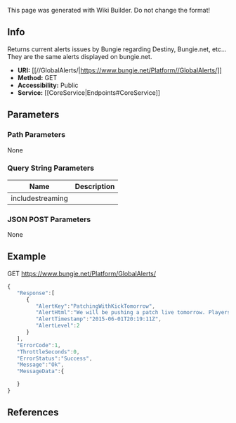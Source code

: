 <span class="wiki-builder">This page was generated with Wiki Builder. Do not change the format!</span>

## Info
Returns current alerts issues by Bungie regarding Destiny, Bungie.net, etc... They are the same alerts displayed on bungie.net.
* **URI:** [[//GlobalAlerts/|https://www.bungie.net/Platform//GlobalAlerts/]]
* **Method:** GET
* **Accessibility:** Public
* **Service:** [[CoreService|Endpoints#CoreService]]

## Parameters
### Path Parameters
None

### Query String Parameters
Name | Description
---- | -----------
includestreaming | 

### JSON POST Parameters
None

## Example
GET https://www.bungie.net/Platform/GlobalAlerts/

```javascript
{
   "Response":[
      {
         "AlertKey":"PatchingWithKickTomorrow",
         "AlertHtml":"We will be pushing a patch live tomorrow. Players will be returned to the title screen from their activities and then be required to log in to Destiny again after installing the patch.",
         "AlertTimestamp":"2015-06-01T20:19:11Z",
         "AlertLevel":2
      }
   ],
   "ErrorCode":1,
   "ThrottleSeconds":0,
   "ErrorStatus":"Success",
   "Message":"Ok",
   "MessageData":{

   }
}
```

## References
